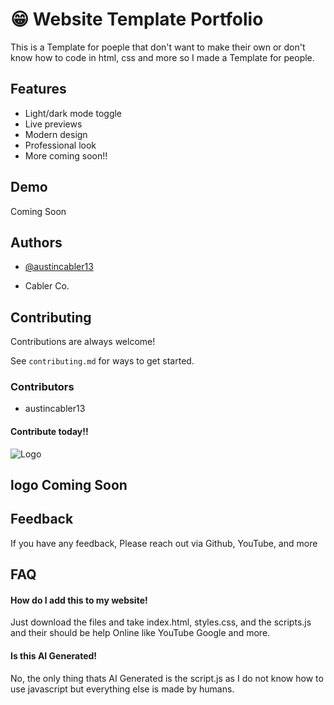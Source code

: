 
# 😁 Website Template Portfolio
This is a Template for poeple that don't want to make their own or don't know how to code in html, css and more so I made a Template for people.

## Features

- Light/dark mode toggle
- Live previews
- Modern design
- Professional look
- More coming soon!!

## Demo

Coming Soon


## Authors

- [@austincabler13](https://www.github.com/austincabler13)

- Cabler Co.
## Contributing

Contributions are always welcome!

See `contributing.md` for ways to get started.

### Contributors

- austincabler13
#### Contribute today!!
![Logo](https://dev-to-uploads.s3.amazonaws.com/uploads/articles/th5xamgrr6se0x5ro4g6.png)
## logo Coming Soon
## Feedback

If you have any feedback, Please reach out via Github, YouTube, and more


## FAQ

#### How do I add this to my website!

Just download the files and take index.html, styles.css, and the scripts.js and their should be help Online like YouTube Google and more.

#### Is this AI Generated!

No, the only thing thats AI Generated is the script.js as I do not know how to use javascript but everything else is made by humans.

